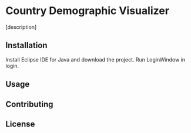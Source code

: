 # Country Demographic Visualizer

[description]

## Installation

Install Eclipse IDE for Java and download the project. Run LoginWindow in login.

## Usage


## Contributing


## License
